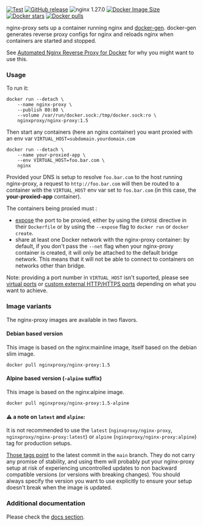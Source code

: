 [![Test](https://github.com/nginx-proxy/nginx-proxy/actions/workflows/test.yml/badge.svg)](https://github.com/nginx-proxy/nginx-proxy/actions/workflows/test.yml)
[![GitHub release](https://img.shields.io/github/v/release/nginx-proxy/nginx-proxy)](https://github.com/nginx-proxy/nginx-proxy/releases)
![nginx 1.27.0](https://img.shields.io/badge/nginx-1.27.0-brightgreen.svg)
[![Docker Image Size](https://img.shields.io/docker/image-size/nginxproxy/nginx-proxy?sort=semver)](https://hub.docker.com/r/nginxproxy/nginx-proxy "Click to view the image on Docker Hub")
[![Docker stars](https://img.shields.io/docker/stars/nginxproxy/nginx-proxy.svg)](https://hub.docker.com/r/nginxproxy/nginx-proxy "DockerHub")
[![Docker pulls](https://img.shields.io/docker/pulls/nginxproxy/nginx-proxy.svg)](https://hub.docker.com/r/nginxproxy/nginx-proxy "DockerHub")

nginx-proxy sets up a container running nginx and [docker-gen](https://github.com/nginx-proxy/docker-gen). docker-gen generates reverse proxy configs for nginx and reloads nginx when containers are started and stopped.

See [Automated Nginx Reverse Proxy for Docker](http://jasonwilder.com/blog/2014/03/25/automated-nginx-reverse-proxy-for-docker/) for why you might want to use this.

### Usage

To run it:

```console
docker run --detach \
    --name nginx-proxy \
    --publish 80:80 \
    --volume /var/run/docker.sock:/tmp/docker.sock:ro \
    nginxproxy/nginx-proxy:1.5
```

Then start any containers (here an nginx container) you want proxied with an env var `VIRTUAL_HOST=subdomain.yourdomain.com`

```console
docker run --detach \
    --name your-proxied-app \
    --env VIRTUAL_HOST=foo.bar.com \
    nginx
```

Provided your DNS is setup to resolve `foo.bar.com` to the host running nginx-proxy, a request to `http://foo.bar.com` will then be routed to a container with the `VIRTUAL_HOST` env var set to `foo.bar.com` (in this case, the **your-proxied-app** container).

The containers being proxied must :

- [expose](https://docs.docker.com/engine/reference/run/#expose-incoming-ports) the port to be proxied, either by using the `EXPOSE` directive in their `Dockerfile` or by using the `--expose` flag to `docker run` or `docker create`.
- share at least one Docker network with the nginx-proxy container: by default, if you don't pass the `--net` flag when your nginx-proxy container is created, it will only be attached to the default bridge network. This means that it will not be able to connect to containers on networks other than bridge.

Note: providing a port number in `VIRTUAL_HOST` isn't suported, please see [virtual ports](https://github.com/nginx-proxy/nginx-proxy/tree/main/docs#virtual-ports) or [custom external HTTP/HTTPS ports](https://github.com/nginx-proxy/nginx-proxy/tree/main/docs#custom-external-httphttps-ports) depending on what you want to achieve.

### Image variants

The nginx-proxy images are available in two flavors.

#### Debian based version

This image is based on the nginx:mainline image, itself based on the debian slim image.

```console
docker pull nginxproxy/nginx-proxy:1.5
```

#### Alpine based version (`-alpine` suffix)

This image is based on the nginx:alpine image.

```console
docker pull nginxproxy/nginx-proxy:1.5-alpine
```

#### :warning: a note on `latest` and `alpine`:

It is not recommended to use the `latest` (`nginxproxy/nginx-proxy`, `nginxproxy/nginx-proxy:latest`) or `alpine` (`nginxproxy/nginx-proxy:alpine`) tag for production setups.

[Those tags point](https://hub.docker.com/r/nginxproxy/nginx-proxy/tags) to the latest commit in the `main` branch. They do not carry any promise of stability, and using them will probably put your nginx-proxy setup at risk of experiencing uncontrolled updates to non backward compatible versions (or versions with breaking changes). You should always specify the version you want to use explicitly to ensure your setup doesn't break when the image is updated.

### Additional documentation

Please check the [docs section](https://github.com/nginx-proxy/nginx-proxy/tree/main/docs).
